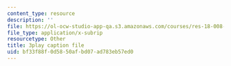 ```yaml
---
content_type: resource
description: ''
file: https://ol-ocw-studio-app-qa.s3.amazonaws.com/courses/res-18-008-calculus-revisited-complex-variables-differential-equations-and-linear-algebra-fall-2011/bf33f88f0d5850afbd07ad783eb57ed0_ZYf0tz9oVz8.vtt
file_type: application/x-subrip
resourcetype: Other
title: 3play caption file
uid: bf33f88f-0d58-50af-bd07-ad783eb57ed0
---
```


